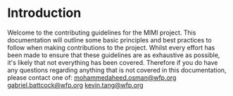 # Introduction

Welcome to the contributing guidelines for the MIMI project. This documentation will outline some basic principles and best practices to follow when making contributions to the project. Whilst every effort has been made to ensure that these guidelines are as exhaustive as possible, it's likely that not everything has been covered. Therefore if you do have any questions regarding anything that is not covered in this documentation, please contact one of:
  [mohammedaheed.osman@wfp.org](mohammedaheed.osman@wfp.org)
  [gabriel.battcock@wfp.org](gabriel.battcock@wfp.org)
  [kevin.tang@wfp.org](keving.tang@wfp.org)

